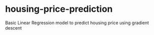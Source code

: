 # housing-price-prediction
Basic Linear Regression model to predict housing price using gradient descent

